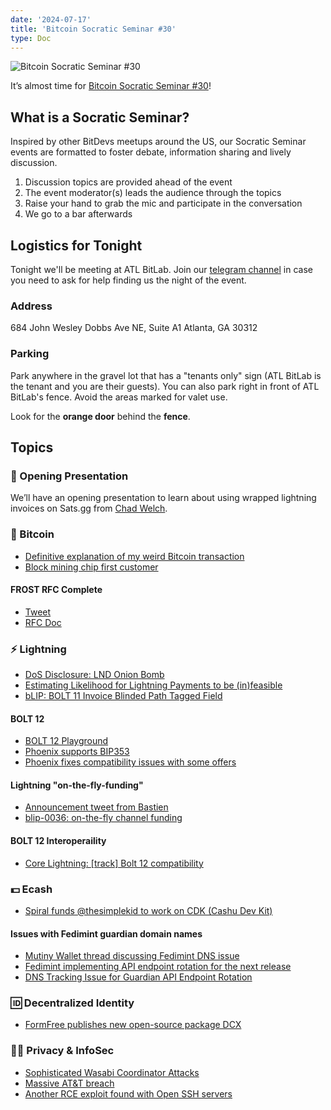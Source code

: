 ```yaml
---
date: '2024-07-17'
title: 'Bitcoin Socratic Seminar #30'
type: Doc
---
```


![Bitcoin Socratic Seminar #30](/bitcoin-socratic-seminar-30.jpg)

It’s almost time for <a href="https://www.meetup.com/atlantabitdevs/events/302026995/">Bitcoin Socratic Seminar #30</a>!

## What is a Socratic Seminar?

Inspired by other BitDevs meetups around the US, our Socratic Seminar events are formatted to foster debate, information sharing and lively discussion.

1. Discussion topics are provided ahead of the event
2. The event moderator(s) leads the audience through the topics
3. Raise your hand to grab the mic and participate in the conversation
4. We go to a bar afterwards

## Logistics for Tonight

Tonight we'll be meeting at ATL BitLab. Join our <a href="https://atlantabitdevs.org/telegram/" target="_blank">telegram channel</a> in case you need to ask for help finding us the night of the event.

### Address

684 John Wesley Dobbs Ave NE,
Suite A1
Atlanta, GA 30312

### Parking

Park anywhere in the gravel lot that has a "tenants only" sign (ATL BitLab is the tenant and you are their guests). You can also park right in front of ATL BitLab's fence. Avoid the areas marked for valet use.

Look for the **orange door** behind the **fence**.

## Topics

### 🤙 Opening Presentation

We’ll have an opening presentation to learn about using wrapped lightning invoices on Sats.gg from [Chad Welch](https://x.com/chdwlch).

### 🧡 Bitcoin

- [Definitive explanation of my weird Bitcoin transaction](https://stacker.news/items/600187)
- [Block mining chip first customer](https://x.com/jack/status/1811033076241150247)

#### FROST RFC Complete

- [Tweet](https://x.com/chelseakomlo/status/1809257856199479411)
- [RFC Doc](https://www.rfc-editor.org/rfc/rfc9591.html)

### ⚡️ Lightning

- [DoS Disclosure: LND Onion Bomb](https://delvingbitcoin.org/t/dos-disclosure-lnd-onion-bomb/979)
- [Estimating Likelihood for Lightning Payments to be (in)feasible](https://delvingbitcoin.org/t/estimating-likelihood-for-lightning-payments-to-be-in-feasible/973)
- [bLIP: BOLT 11 Invoice Blinded Path Tagged Field](https://delvingbitcoin.org/t/blip-bolt-11-invoice-blinded-path-tagged-field/991)

#### BOLT 12

- [BOLT 12 Playground](https://strike.me/blog/bolt12-playground/)
- [Phoenix supports BIP353](https://github.com/ACINQ/phoenix/releases/tag/android-v2.3.3)
- [Phoenix fixes compatibility issues with some offers](https://github.com/ACINQ/phoenix/releases/tag/android-v2.3.4)

#### Lightning "on-the-fly-funding"

- [Announcement tweet from Bastien](https://x.com/realtbast/status/1808160392062841237)
- [blip-0036: on-the-fly channel funding](https://github.com/lightning/blips/pull/36)

#### BOLT 12 Interoperaility

- [Core Lightning: [track] Bolt 12 compatibility](https://github.com/ElementsProject/lightning/issues/7407)

### 💵 Ecash

- [Spiral funds @thesimplekid to work on CDK (Cashu Dev Kit)](https://x.com/spiralbtc/status/1813257015889736071)

#### Issues with Fedimint guardian domain names

- [Mutiny Wallet thread discussing Fedimint DNS issue](https://x.com/MutinyWallet/status/1805346636660429021)
- [Fedimint implementing API endpoint rotation for the next release](https://x.com/fedimint/status/1805688371798589906)
- [DNS Tracking Issue for Guardian API Endpoint Rotation](https://github.com/fedimint/fedimint/issues/5525)

### 🆔 Decentralized Identity

- [FormFree publishes new open-source package DCX](https://www.npmjs.com/package/@formfree/dcx)

### 🕵️‍♂️ Privacy & InfoSec

- [Sophisticated Wasabi Coordinator Attacks](https://github.com/WalletWasabi/WalletWasabi/discussions/13249)
- [Massive AT&T breach](https://apnews.com/article/att-data-breach-text-cell-b5cdc8d6c9e1b980cb2163f34b297dad)
- [Another RCE exploit found with Open SSH servers](https://thehackernews.com/2024/07/new-openssh-vulnerability-discovered.html)


